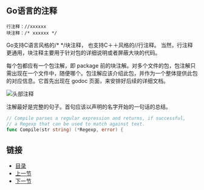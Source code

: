 ## Go语言的注释
	行注释：//xxxxxx
	块注释：/* xxxxxx */
Go支持C语言风格的/* */块注释，
也支持C＋＋风格的//行注释。 当然，行注释更通用，块注释主要用于针对包的详细说明或者屏蔽大块的代码。

每个包都应有一个包注解，即 package 前的块注解。对多个文件的包，包注解只需出现在一个文件中，随便哪个。包注解应该介绍此包，并作为一个整体提供此包的对应信息。它首先出现在 godoc 页面，来安排好后续的详细文档。

![头部注释](./02.6.1.png)

注解最好是完整的句子。首句应该以声明的名字开始的一句话的总结。
```go
// Compile parses a regular expression and returns, if successful,
// a Regexp that can be used to match against text.
func Compile(str string) (*Regexp, error) {
```

## 链接
- [目录](https://github.com/sunnygocms/gobook/blob/master/menu.md)
- [上一节](./02.5.md)
- [下一节](./03.1.md)
